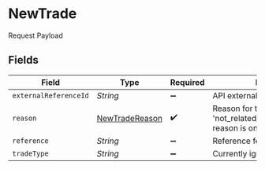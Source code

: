 # NewTrade

Request Payload


## Fields

| Field                                                                                  | Type                                                                                   | Required                                                                               | Description                                                                            |
| -------------------------------------------------------------------------------------- | -------------------------------------------------------------------------------------- | -------------------------------------------------------------------------------------- | -------------------------------------------------------------------------------------- |
| `externalReferenceId`                                                                  | *String*                                                                               | :heavy_minus_sign:                                                                     | API external reference id                                                              |
| `reason`                                                                               | [NewTradeReason](../../models/shared/NewTradeReason.md)                                | :heavy_check_mark:                                                                     | Reason for trade. The 'not_related_to_goods_or_services' reason is only for spot type. |
| `reference`                                                                            | *String*                                                                               | :heavy_minus_sign:                                                                     | Reference for the trade.                                                               |
| `tradeType`                                                                            | *String*                                                                               | :heavy_minus_sign:                                                                     | Currently ignored (DEPRECATED)                                                         |